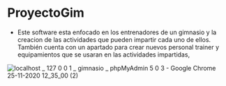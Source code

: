# ProyectoGim

- Este software esta enfocado en los entrenadores de un gimnasio y la creacion de las actividades que pueden impartir cada uno de ellos.
También cuenta con un apartado para crear nuevos personal trainer y equipamientos que se usaran en las actividades impartidas,

![localhost _ 127 0 0 1 _ gimnasio _ phpMyAdmin 5 0 3 - Google Chrome 25-11-2020 12_35_00 (2)](https://user-images.githubusercontent.com/74669757/100251934-17d08d00-2f1e-11eb-85d5-1e45c739dc41.png)
